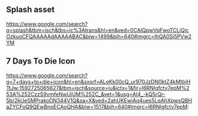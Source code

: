 ## Splash asset
https://www.google.com/search?q=splash&tbm=isch&tbs=ic%3Atrans&hl=en&ved=0CAIQpwVqFwoTCLjQjcOzkuoCFQAAAAAdAAAAABAC&biw=1499&bih=640#imgrc=IhQA0Sj5PVw2YM

## 7 Days To Die Icon
https://www.google.com/search?q=7+days+to+die+icon&hl=en&sxsrf=ALeKk00cQ_ur970JzDN0ktZ4kMtbiHTtJw:1592725065627&tbm=isch&source=iu&ictx=1&fir=I6RNIgfctv7epM%253A%252CzzS9vmfeNwUjUM%252C_&vet=1&usg=AI4_-kQ5rQr-5br2kUeSMPrakoDN344V1Q&sa=X&ved=2ahUKEwiAq4ues5LqAhXpwsQBHaZYCFoQ9QEwBnoECAoQHA&biw=1517&bih=640#imgrc=I6RNIgfctv7epM:
